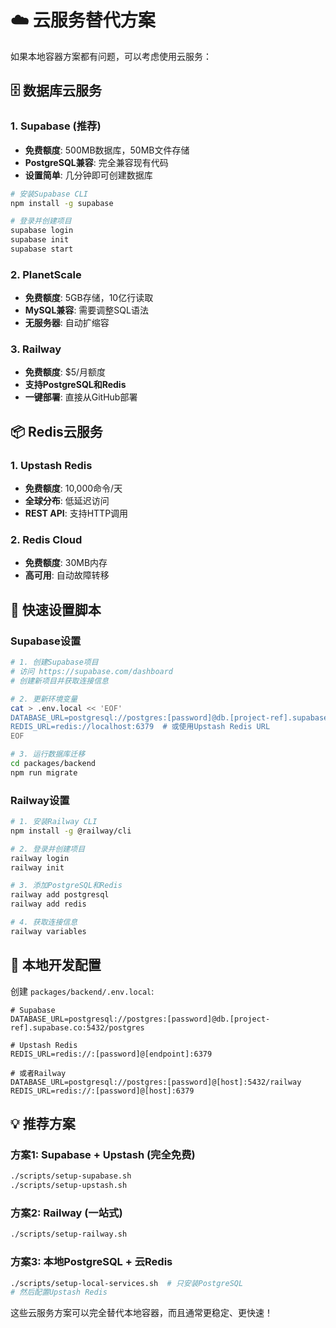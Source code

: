 # ☁️ 云服务替代方案

如果本地容器方案都有问题，可以考虑使用云服务：

## 🗄️ 数据库云服务

### 1. Supabase (推荐)
- **免费额度**: 500MB数据库，50MB文件存储
- **PostgreSQL兼容**: 完全兼容现有代码
- **设置简单**: 几分钟即可创建数据库

```bash
# 安装Supabase CLI
npm install -g supabase

# 登录并创建项目
supabase login
supabase init
supabase start
```

### 2. PlanetScale
- **免费额度**: 5GB存储，10亿行读取
- **MySQL兼容**: 需要调整SQL语法
- **无服务器**: 自动扩缩容

### 3. Railway
- **免费额度**: $5/月额度
- **支持PostgreSQL和Redis**
- **一键部署**: 直接从GitHub部署

## 📦 Redis云服务

### 1. Upstash Redis
- **免费额度**: 10,000命令/天
- **全球分布**: 低延迟访问
- **REST API**: 支持HTTP调用

### 2. Redis Cloud
- **免费额度**: 30MB内存
- **高可用**: 自动故障转移

## 🚀 快速设置脚本

### Supabase设置
```bash
# 1. 创建Supabase项目
# 访问 https://supabase.com/dashboard
# 创建新项目并获取连接信息

# 2. 更新环境变量
cat > .env.local << 'EOF'
DATABASE_URL=postgresql://postgres:[password]@db.[project-ref].supabase.co:5432/postgres
REDIS_URL=redis://localhost:6379  # 或使用Upstash Redis URL
EOF

# 3. 运行数据库迁移
cd packages/backend
npm run migrate
```

### Railway设置
```bash
# 1. 安装Railway CLI
npm install -g @railway/cli

# 2. 登录并创建项目
railway login
railway init

# 3. 添加PostgreSQL和Redis
railway add postgresql
railway add redis

# 4. 获取连接信息
railway variables
```

## 🔧 本地开发配置

创建 `packages/backend/.env.local`:

```env
# Supabase
DATABASE_URL=postgresql://postgres:[password]@db.[project-ref].supabase.co:5432/postgres

# Upstash Redis
REDIS_URL=redis://:[password]@[endpoint]:6379

# 或者Railway
DATABASE_URL=postgresql://postgres:[password]@[host]:5432/railway
REDIS_URL=redis://:[password]@[host]:6379
```

## 💡 推荐方案

### 方案1: Supabase + Upstash (完全免费)
```bash
./scripts/setup-supabase.sh
./scripts/setup-upstash.sh
```

### 方案2: Railway (一站式)
```bash
./scripts/setup-railway.sh
```

### 方案3: 本地PostgreSQL + 云Redis
```bash
./scripts/setup-local-services.sh  # 只安装PostgreSQL
# 然后配置Upstash Redis
```

这些云服务方案可以完全替代本地容器，而且通常更稳定、更快速！